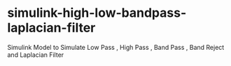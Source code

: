 # simulink-high-low-bandpass-laplacian-filter
Simulink Model to Simulate Low Pass , High Pass , Band Pass , Band Reject and Laplacian Filter
